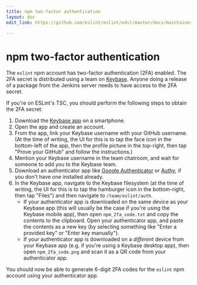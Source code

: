 ```yaml
---
title: npm two-factor authentication
layout: doc
edit_link: https://github.com/eslint/eslint/edit/master/docs/maintainer-guide/npm-2fa.md

---
```

<!-- Note: No pull requests accepted for this file. See README.md in the root directory for details. -->

# npm two-factor authentication

The `eslint` npm account has two-factor authentication (2FA) enabled. The 2FA secret is distributed using a team on [Keybase](https://keybase.io). Anyone doing a release of a package from the Jenkins server needs to have access to the 2FA secret.

If you're on ESLint's TSC, you should perform the following steps to obtain the 2FA secret:

1. Download the [Keybase app](https://keybase.io/download) on a smartphone.
1. Open the app and create an account.
1. From the app, link your Keybase username with your GitHub username. (At the time of writing, the UI for this is to tap the face icon in the bottom-left of the app, then the profile picture in the top-right, then tap "Prove your GitHub" and follow the instructions.)
1. Mention your Keybase username in the team chatroom, and wait for someone to add you to the Keybase team.
1. Download an authenticator app like [Google Authenticator](https://support.google.com/accounts/answer/1066447) or [Authy](https://authy.com/), if you don't have one installed already.
1. In the Keybase app, navigate to the Keybase filesystem (at the time of writing, the UI for this is to tap the hamburger icon in the bottom-right, then tap "Files") and then navigate to `/team/eslint/auth`.
    * If your authenticator app is downloaded on the same device as your Keybase app (this will usually be the case if you're using the Keybase mobile app), then open `npm_2fa_code.txt` and copy the contents to the clipboard. Open your authenticator app, and paste the contents as a new key (by selecting something like "Enter a provided key" or "Enter key manually").
    * If your authenticator app is downloaded on a *different* device from your Keybase app (e.g. if you're using a Keybase desktop app), then open `npm_2fa_code.png` and scan it as a QR code from your authenticator app.

You should now be able to generate 6-digit 2FA codes for the `eslint` npm account using your authenticator app.
